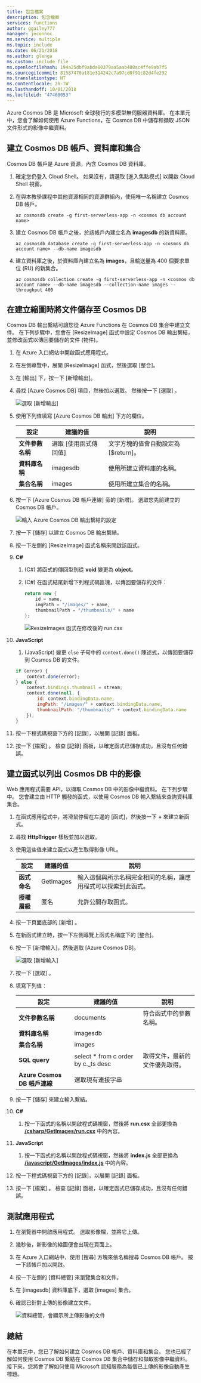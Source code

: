 ```yaml
---
title: 包含檔案
description: 包含檔案
services: functions
author: ggailey777
manager: jeconnoc
ms.service: multiple
ms.topic: include
ms.date: 06/21/2018
ms.author: glenga
ms.custom: include file
ms.openlocfilehash: 194a25dbf9abda80379aa5aab408ac4ffe9ab7f5
ms.sourcegitcommit: 81587470a181e314242c7a97cd0f91c82d4fe232
ms.translationtype: HT
ms.contentlocale: zh-TW
ms.lasthandoff: 10/01/2018
ms.locfileid: "47460053"
---
```

Azure Cosmos DB 是 Microsoft 全球發行的多模型無伺服器資料庫。 在本單元中，您會了解如何使用 Azure Functions，在 Cosmos DB 中儲存和擷取 JSON 文件形式的影像中繼資料。

## <a name="create-a-cosmos-db-account-database-and-collection"></a>建立 Cosmos DB 帳戶、資料庫和集合

Cosmos DB 帳戶是 Azure 資源，內含 Cosmos DB 資料庫。

1. 確定您仍登入 Cloud Shell。  如果沒有，請選取 [進入焦點模式] 以開啟 Cloud Shell 視窗。 

1. 在與本教學課程中其他資源相同的資源群組內，使用唯一名稱建立 Cosmos DB 帳戶。

    ```azurecli
    az cosmosdb create -g first-serverless-app -n <cosmos db account name>
    ```

1. 建立 Cosmos DB 帳戶之後，於該帳戶內建立名為 **imagesdb** 的新資料庫。

    ```azurecli
    az cosmosdb database create -g first-serverless-app -n <cosmos db account name> --db-name imagesdb
    ```

1. 建立資料庫之後，於資料庫內建立名為 **images**，且輸送量為 400 個要求單位 (RU) 的新集合。

    ```azurecli
    az cosmosdb collection create -g first-serverless-app -n <cosmos db account name> --db-name imagesdb --collection-name images --throughput 400
    ```


## <a name="save-a-document-to-cosmos-db-when-a-thumbnail-is-created"></a>在建立縮圖時將文件儲存至 Cosmos DB

Cosmos DB 輸出繫結可讓您從 Azure Functions 在 Cosmos DB 集合中建立文件。 在下列步驟中，您會在 [ResizeImage] 函式中設定 Cosmos DB 輸出繫結，並修改函式以傳回要儲存的文件 (物件)。

1. 在 Azure 入口網站中開啟函式應用程式。

1. 在左側導覽中，展開 [ResizeImage] 函式，然後選取 [整合]。

1. 在 [輸出] 下，按一下 [新增輸出]。

1. 尋找 [Azure Cosmos DB] 項目，然後加以選取。 然後按一下 [選取] 。

    ![選取 [新增輸出]](media/functions-first-serverless-web-app/4-new-output.jpg)

1. 使用下列值填寫 [Azure Cosmos DB 輸出] 下方的欄位。

    | 設定      |  建議的值   | 說明                                        |
    | --- | --- | ---|
    | **文件參數名稱** | 選取 [使用函式傳回值] | 文字方塊的值會自動設定為 [$return]。 |
    | **資料庫名稱** | imagesdb | 使用所建立資料庫的名稱。 |
    | **集合名稱** | images | 使用所建立集合的名稱。 |

1. 按一下 [Azure Cosmos DB 帳戶連線] 旁的 [新增]。 選取您先前建立的 Cosmos DB 帳戶。

    ![輸入 Azure Cosmos DB 輸出繫結的設定](media/functions-first-serverless-web-app/4-cosmos-db-output.png)

1. 按一下 [儲存] 以建立 Cosmos DB 輸出繫結。

1. 按一下左側的 [ResizeImage] 函式名稱來開啟該函式。

1. **C#**

    1. (C#) 將函式的傳回型別從 **void** 變更為 **object**。

    1. (C#) 在函式結尾新增下列程式碼區塊，以傳回要儲存的文件：
    
        ```csharp
        return new {
            id = name,
            imgPath = "/images/" + name,
            thumbnailPath = "/thumbnails/" + name
        };
        ```
    
        ![ResizeImages 函式在修改後的 run.csx](media/functions-first-serverless-web-app/4-update-function.png)

1. **JavaScript**

    1. (JavaScript) 變更 `else` 子句中的 `context.done()` 陳述式，以傳回要儲存到 Cosmos DB 的文件。

    ```javascript
    if (error) {
        context.done(error);
    } else {
        context.bindings.thumbnail = stream;
        context.done(null, {
            id: context.bindingData.name,
            imgPath: "/images/" + context.bindingData.name,
            thumbnailPath: "/thumbnails/" + context.bindingData.name
        });
    }
    ```

1. 按一下程式碼視窗下方的 [記錄]，以展開 [記錄] 面板。

1. 按一下 [檔案] 。 檢查 [記錄] 面板，以確定函式已儲存成功，且沒有任何錯誤。


## <a name="create-a-function-to-list-images-from-cosmos-db"></a>建立函式以列出 Cosmos DB 中的影像

Web 應用程式需要 API，以擷取 Cosmos DB 中的影像中繼資料。 在下列步驟中。 您會建立由 HTTP 觸發的函式，以使用 Cosmos DB 輸入繫結來查詢資料庫集合。

1. 在函式應用程式中，將滑鼠停留在左邊的 [函式]，然後按一下 **+** 來建立新函式。

1. 尋找 **HttpTrigger** 樣板並加以選取。

1. 使用這些值來建立函式以產生取得影像 URL。

    | 設定      |  建議的值   | 說明                                        |
    | --- | --- | ---|
    | **函式命名** | GetImages | 輸入這個與所示名稱完全相同的名稱，讓應用程式可以探索到此函式。 |
    | **授權層級** | 匿名 | 允許公開存取函式。 |

1. 按一下頁面底部的 [新增] 。

1. 在新函式建立時，按一下左側導覽上函式名稱底下的 [整合]。

1. 按一下 [新增輸入]，然後選取 [Azure Cosmos DB]。 

    ![選取 [新增輸入]](media/functions-first-serverless-web-app/4-new-input.jpg)

1. 按一下 [選取] 。

1. 填寫下列值：

    | 設定      |  建議的值   | 說明                                        |
    | --- | --- | ---|
    | **文件參數名稱** | documents | 符合函式中的參數名稱。 |
    | **資料庫名稱** | imagesdb |  |
    | **集合名稱** | images |  |
    | **SQL query** | select * from c order by c._ts desc | 取得文件，最新的文件優先取得。 |
    | **Azure Cosmos DB 帳戶連線** | 選取現有連接字串 |  |

1. 按一下 [儲存] 來建立輸入繫結。

1. **C#**

    1. 按一下函式的名稱以開啟程式碼視窗，然後將 **run.csx** 全部更換為 [**/csharp/GetImages/run.csx**](https://raw.githubusercontent.com/Azure-Samples/functions-first-serverless-web-application/master/csharp/GetImages/run.csx) 中的內容。

1. **JavaScript**

    1. 按一下函式的名稱以開啟程式碼視窗，然後將 **index.js** 全部更換為 [**/javascript/GetImages/index.js**](https://raw.githubusercontent.com/Azure-Samples/functions-first-serverless-web-application/master/javascript/GetImages/index.js) 中的內容。

1. 按一下程式碼視窗下方的 [記錄]，以展開 [記錄] 面板。

1. 按一下 [檔案] 。 檢查 [記錄] 面板，以確定函式已儲存成功，且沒有任何錯誤。


## <a name="test-the-application"></a>測試應用程式

1. 在瀏覽器中開啟應用程式。 選取影像檔，並將它上傳。

1. 幾秒後，新影像的縮圖便會出現在頁面上。

1. 在 Azure 入口網站中，使用 [搜尋] 方塊來依名稱搜尋 Cosmos DB 帳戶。 按一下該帳戶加以開啟。

1. 按一下左側的 [資料總管] 來瀏覽集合和文件。

1. 在 [imagesdb] 資料庫底下，選取 [images] 集合。

1. 確認已針對上傳的影像建立文件。

    ![資料總管，會顯示所上傳影像的文件](media/functions-first-serverless-web-app/4-data-explorer.png)



## <a name="summary"></a>總結

在本單元中，您已了解如何建立 Cosmos DB 帳戶、資料庫和集合。 您也已經了解如何使用 Cosmos DB 繫結在 Cosmos DB 集合中儲存和擷取影像中繼資料。 接下來，您將會了解如何使用 Microsoft 認知服務為每個已上傳的影像自動產生標題。
